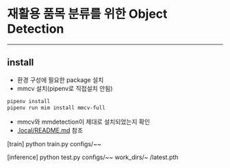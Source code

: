 # 재활용 품목 분류를 위한 Object Detection

---

## install

- 환경 구성에 필요한 package 설치
- mmcv 설치(pipenv로 직접설치 안됨)

```bash
pipenv install
pipenv run mim install mmcv-full
```

- mmcv와 mmdetection이 제대로 설치되었는지 확인
- [.local/README.md](.local/README.md) 참조




[train]
python train.py configs/~~

[inference]
python test.py configs/~~ work_dirs/~ /latest.pth 